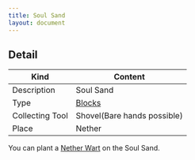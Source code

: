 ```yaml
---
title: Soul Sand
layout: document
---
```

## Detail

|Kind|Content|
|---|---|
|Description|Soul Sand|
|Type|[Blocks](Blocks)|
|Collecting Tool|Shovel(Bare hands possible)|
|Place|Nether|

You can plant a [Nether Wart](Nether_Wart) on the Soul Sand.
